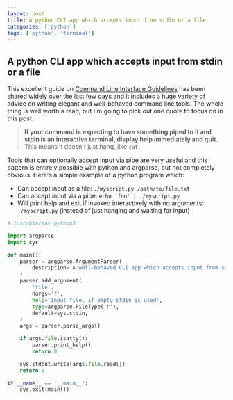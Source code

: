 ```yaml
---
layout: post
title: A python CLI app which accepts input from stdin or a file
categories: ['python']
tags: ['python', 'terminal']
---
```


## A python CLI app which accepts input from stdin or a file

This excellent guide on [Command Line Interface Guidelines](https://clig.dev/) has been shared widely over the last few days and it includes a huge variety of advice on writing elegant and well-behaved command line tools. The whole thing is well worth a read, but I'm going to pick out one quote to focus on in this post:

> **If your command is expecting to have something piped to it and stdin is an interactive terminal, display help immediately and quit.** This means it doesn't just hang, like `cat`.

Tools that can optionally accept input via pipe are very useful and this pattern is entirely possible with python and argparse, but not completely obvious. Here's a simple example of a python program which:

- Can accept input as a file: `./myscript.py /path/to/file.txt`
- Can accept input via a pipe: `echo 'foo' | ./myscript.py`
- Will print help and exit if invoked interactively with no arguments: `./myscript.py` (instead of just hanging and waiting for input)

```py
#!/usr/bin/env python3

import argparse
import sys

def main():
    parser = argparse.ArgumentParser(
        description='A well-behaved CLI app which accepts input from stdin or a file'
    )
    parser.add_argument(
        'file',
        nargs='?',
        help='Input file, if empty stdin is used',
        type=argparse.FileType('r'),
        default=sys.stdin,
    )
    args = parser.parse_args()

    if args.file.isatty():
        parser.print_help()
        return 0

    sys.stdout.write(args.file.read())
    return 0

if __name__ == '__main__':
    sys.exit(main())
```
